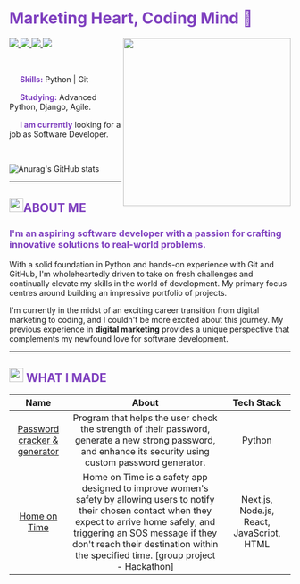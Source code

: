 # <span style="color: #7F40BF">Marketing Heart, Coding Mind 💜</span>

<img align="right" width="300px" src="https://user-images.githubusercontent.com/74038190/242390692-0b335028-1d3d-4ee5-b5b3-a373d499be7e.gif" />

<p align="left">
  <a href="mailto:abaaminaba@gmail.com">
    <img src="https://img.shields.io/badge/-abaaminaba@gmail.com-6633cc?style=flat-square&logo=Gmail&logoColor=white&link=mailto:abaaminaba@gmail.com" />
  </a>
  <a href="https://www.linkedin.com/in/baamina">
    <img src="https://img.shields.io/badge/-Amina%20Ba-6633cc?style=flat-square&logo=Linkedin&logoColor=white&link=https://www.linkedin.com/in/baamina" />
  </a>
  <a href="https://www.codewars.com/users/xAmiBa">
    <img src="https://img.shields.io/badge/xAmiBa-6633cc?style=flat-square&logo=Codewars&logoColor=white" />
  </a>
  <a href="https://twitter.com/xAmiBa">
    <img src="https://img.shields.io/badge/xAmiBa-6633cc?style=flat-square&logo=Twitter&logoColor=white" />
  </a>
</p>

<br>


<img height="15px" width="15px" src="https://i.gifer.com/yy3.gif" /><span style="color: #7F40BF"> **Skills:**</span> Python | Git 

<img height="15px" width="15px" src="https://i.gifer.com/yy3.gif" /><span style="color: #7F40BF"> **Studying:**</span> Advanced Python, Django, Agile.

<img height="15px" width="15px" src="https://i.gifer.com/yy3.gif" /><span style="color: #7F40BF"> **I am currently**</span> looking for a job as Software Developer.


<br>

![Anurag's GitHub stats](https://github-readme-stats.vercel.app/api?username=xAmiBa&theme=buefy&show_icons=false&hide=stars)

---------------------------------------------

## <img height="25px" width="25px" src="https://i.gifer.com/yy3.gif" /><span style="color: #7F40BF">ABOUT ME</span>

### <span style="color: #7F40BF">I'm an aspiring software developer with a passion for crafting innovative solutions to real-world problems.</span>

With a solid foundation in Python and hands-on experience with Git and GitHub, I'm wholeheartedly driven to take on fresh challenges and continually elevate my skills in the world of development. My primary focus centres around building an impressive portfolio of projects.

I'm currently in the midst of an exciting career transition from digital marketing to coding, and I couldn't be more excited about this journey. My previous experience in **digital marketing** provides a unique perspective that complements my newfound love for software development.

---------------------------------------------
## <img height="25px" width="25px" src="https://i.gifer.com/yy3.gif" /> <span style="color: #7F40BF">WHAT I MADE</span>

|                                  **Name**                                  |                                                                                                                                        About                                                                                                                                         |                Tech Stack                 |
|:--------------------------------------------------------------------------:|:------------------------------------------------------------------------------------------------------------------------------------------------------------------------------------------------------------------------------------------------------------------------------------:|:-----------------------------------------:|
| [Password cracker & generator](https://github.com/xAmiBa/Password_Cracker) |                                                             Program that helps the user check the strength of their password, generate a new strong password, and enhance its security using custom password generator.                                                              |                  Python                   |
|           [Home on Time](https://github.com/JLoobs/Home-On-Time)           | Home on Time is a safety app designed to improve women's safety by allowing users to notify their chosen contact when they expect to arrive home safely, and triggering an SOS message if they don't reach their destination within the specified time. \[group project - Hackathon] | Next.js, Node.js, React, JavaScript, HTML |

